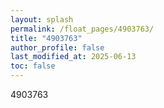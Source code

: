 ```yaml
---
layout: splash
permalink: /float_pages/4903763/
title: "4903763"
author_profile: false
last_modified_at: 2025-06-13
toc: false
---
```

 
4903763
